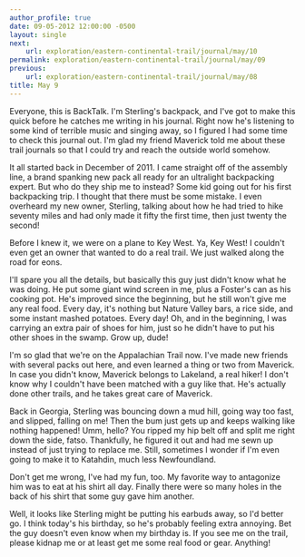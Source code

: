 ```yaml
---
author_profile: true
date: 09-05-2012 12:00:00 -0500
layout: single
next:
    url: exploration/eastern-continental-trail/journal/may/10
permalink: exploration/eastern-continental-trail/journal/may/09
previous:
    url: exploration/eastern-continental-trail/journal/may/08
title: May 9
---
```

Everyone, this is BackTalk. I'm Sterling's backpack, and I've got to make this quick before he catches me writing in his journal. Right now he's listening to some kind of terrible music and singing away, so I figured I had some time to check this journal out. I'm glad my friend Maverick told me about these trail journals so that I could try and reach the outside world somehow.

It all started back in December of 2011. I came straight off of the assembly line, a brand spanking new pack all ready for an ultralight backpacking expert. But who do they ship me to instead? Some kid going out for his first backpacking trip. I thought that there must be some mistake. I even overheard my new owner, Sterling, talking about how he had tried to hike seventy miles and had only made it fifty the first time, then just twenty the second!

Before I knew it, we were on a plane to Key West. Ya, Key West! I couldn't even get an owner that wanted to do a real trail. We just walked along the road for eons.

I'll spare you all the details, but basically this guy just didn't know what he was doing. He put some giant wind screen in me, plus a Foster's can as his cooking pot. He's improved since the beginning, but he still won't give me any real food. Every day, it's nothing but Nature Valley bars, a rice side, and some instant mashed potatoes. Every day! Oh, and in the beginning, I was carrying an extra pair of shoes for him, just so he didn't have to put his other shoes in the swamp. Grow up, dude!

I'm so glad that we're on the Appalachian Trail now. I've made new friends with several packs out here, and even learned a thing or two from Maverick. In case you didn't know, Maverick belongs to Lakeland, a real hiker! I don't know why I couldn't have been matched with a guy like that. He's actually done other trails, and he takes great care of Maverick.

Back in Georgia, Sterling was bouncing down a mud hill, going way too fast, and slipped, falling on me! Then the bum just gets up and keeps walking like nothing happened! Umm, hello? You ripped my hip belt off and split me right down the side, fatso. Thankfully, he figured it out and had me sewn up instead of just trying to replace me. Still, sometimes I wonder if I'm even going to make it to Katahdin, much less Newfoundland.

Don't get me wrong, I've had my fun, too. My favorite way to antagonize him was to eat at his shirt all day. Finally there were so many holes in the back of his shirt that some guy gave him another.

Well, it looks like Sterling might be putting his earbuds away, so I'd better go. I think today's his birthday, so he's probably feeling extra annoying. Bet the guy doesn't even know when my birthday is. If you see me on the trail, please kidnap me or at least get me some real food or gear. Anything!
